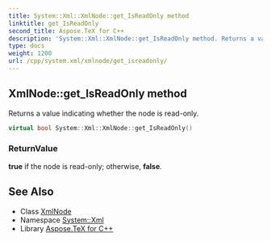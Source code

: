 ```yaml
---
title: System::Xml::XmlNode::get_IsReadOnly method
linktitle: get_IsReadOnly
second_title: Aspose.TeX for C++
description: 'System::Xml::XmlNode::get_IsReadOnly method. Returns a value indicating whether the node is read-only in C++.'
type: docs
weight: 1200
url: /cpp/system.xml/xmlnode/get_isreadonly/
---
```

## XmlNode::get_IsReadOnly method


Returns a value indicating whether the node is read-only.

```cpp
virtual bool System::Xml::XmlNode::get_IsReadOnly()
```


### ReturnValue

**true** if the node is read-only; otherwise, **false**.

## See Also

* Class [XmlNode](../)
* Namespace [System::Xml](../../)
* Library [Aspose.TeX for C++](../../../)

